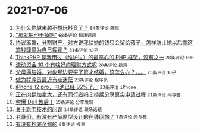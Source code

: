 # 2021-07-06

1. [为什么你越来越不想玩抖音了？](https://www.v2ex.com/t/787774) `84条评论` `随想`
1. ["那就把他干掉吧"](https://www.v2ex.com/t/787776) `68条评论` `职场话题`
1. [协议离婚，分割财产，对方说我给她的钱只会留给孩子，怎样防止她以后拿这笔钱肆意为自己挥霍？](https://www.v2ex.com/t/787784) `31条评论` `知乎`
1. [ThinkPHP 是我用过（维护过）的最恶心的 PHP 框架，没有之一](https://www.v2ex.com/t/787809) `28条评论` `PHP`
1. [流动资金 10 个有啥好的理财方式呢](https://www.v2ex.com/t/787779) `28条评论` `投资`
1. [父母逼结婚，对象那边要买了房才结婚，该怎么办？。。。](https://www.v2ex.com/t/787791) `23条评论` `知乎`
1. [做为程序员最近有点迷茫](https://www.v2ex.com/t/787786) `23条评论` `程序员`
1. [iPhone 12 pro，电池已经 92%了。](https://www.v2ex.com/t/787765) `23条评论` `iPhone`
1. [正在肉翻加拿大，还有同行者吗？持续分享真实申请过程](https://www.v2ex.com/t/787789) `21条评论` `问与答`
1. [吹爆 Dell 售后！](https://www.v2ex.com/t/787805) `15条评论` `分享发现`
1. [关于新老技术的问题](https://www.v2ex.com/t/787796) `14条评论` `职场话题`
1. [老哥们，有没有产品原型设计的在线网站？](https://www.v2ex.com/t/787787) `7条评论` `问与答`
1. [有没有抄底企鹅的](https://www.v2ex.com/t/787793) `6条评论` `投资`
